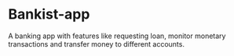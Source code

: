 # Bankist-app
A banking app with features like requesting loan, monitor monetary transactions and transfer money to different accounts.
